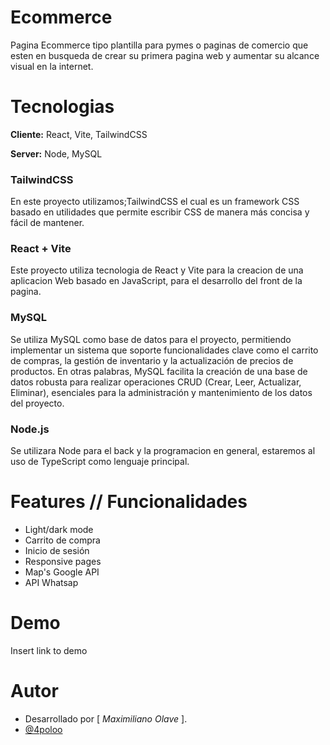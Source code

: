 # Ecommerce

Pagina Ecommerce tipo plantilla para pymes o paginas de comercio que esten en busqueda de crear su primera pagina web y aumentar su alcance visual en la internet.

# Tecnologias

**Cliente:** React, Vite, TailwindCSS

**Server:** Node, MySQL

### TailwindCSS

En este proyecto utilizamos;TailwindCSS el cual es un framework CSS basado en utilidades que permite escribir CSS de manera más concisa y fácil de mantener.

### React + Vite

Este proyecto utiliza tecnologia de React y Vite para la creacion de una aplicacion Web basado en JavaScript, para el desarrollo del front de la pagina.

### MySQL

Se utiliza MySQL como base de datos para el proyecto, permitiendo implementar un sistema que soporte funcionalidades clave como el carrito de compras, la gestión de inventario y la actualización de precios de productos. En otras palabras, MySQL facilita la creación de una base de datos robusta para realizar operaciones CRUD (Crear, Leer, Actualizar, Eliminar), esenciales para la administración y mantenimiento de los datos del proyecto.

### Node.js

Se utilizara Node para el back y la programacion en general, estaremos al uso de TypeScript como lenguaje principal.


# Features // Funcionalidades

- Light/dark mode 
- Carrito de compra
- Inicio de sesión
- Responsive pages
- Map's Google API
- API Whatsap

# Demo

Insert link to demo

# Autor

- Desarrollado por [ *Maximiliano Olave* ].
- [@4poloo](https://www.github.com/4poloo)